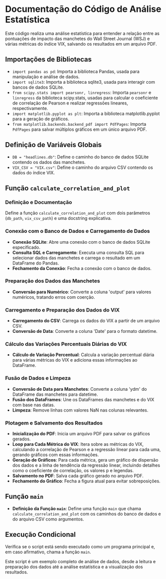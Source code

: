 # Documentação do Código de Análise Estatística

Este código realiza uma análise estatística para entender a relação entre as pontuações de impacto das manchetes do Wall Street Journal (WSJ) e várias métricas do índice VIX, salvando os resultados em um arquivo PDF.

## Importações de Bibliotecas

- `import pandas as pd`: Importa a biblioteca Pandas, usada para manipulação e análise de dados.
- `import sqlite3`: Importa a biblioteca sqlite3, usada para interagir com bancos de dados SQLite.
- `from scipy.stats import pearsonr, linregress`: Importa `pearsonr` e `linregress` da biblioteca scipy.stats, usadas para calcular o coeficiente de correlação de Pearson e realizar regressões lineares, respectivamente.
- `import matplotlib.pyplot as plt`: Importa a biblioteca matplotlib.pyplot para a geração de gráficos.
- `from matplotlib.backends.backend_pdf import PdfPages`: Importa `PdfPages` para salvar múltiplos gráficos em um único arquivo PDF.

## Definição de Variáveis Globais

- `DB = "headlines.db"`: Define o caminho do banco de dados SQLite contendo os dados das manchetes.
- `VIX_CSV = "VIX.csv"`: Define o caminho do arquivo CSV contendo os dados do índice VIX.

## Função `calculate_correlation_and_plot`

### Definição e Documentação

Define a função `calculate_correlation_and_plot` com dois parâmetros (`db_path`, `vix_csv_path`) e uma docstring explicativa.

### Conexão com o Banco de Dados e Carregamento de Dados

- **Conexão SQLite**: Abre uma conexão com o banco de dados SQLite especificado.
- **Consulta SQL e Carregamento**: Executa uma consulta SQL para selecionar dados das manchetes e carrega o resultado em um DataFrame do Pandas.
- **Fechamento da Conexão**: Fecha a conexão com o banco de dados.

### Preparação dos Dados das Manchetes

- **Conversão para Numérico**: Converte a coluna 'output' para valores numéricos, tratando erros com coerção.

### Carregamento e Preparação dos Dados do VIX

- **Carregamento do CSV**: Carrega os dados do VIX a partir de um arquivo CSV.
- **Conversão de Data**: Converte a coluna 'Date' para o formato datetime.

### Cálculo das Variações Percentuais Diárias do VIX

- **Cálculo de Variação Percentual**: Calcula a variação percentual diária para várias métricas do VIX e adiciona essas informações ao DataFrame.

### Fusão de Dados e Limpeza

- **Conversão de Data para Manchetes**: Converte a coluna 'ydm' do DataFrame das manchetes para datetime.
- **Fusão dos DataFrames**: Une os DataFrames das manchetes e do VIX com base nas datas.
- **Limpeza**: Remove linhas com valores NaN nas colunas relevantes.

### Plotagem e Salvamento dos Resultados

- **Inicialização do PDF**: Inicia um arquivo PDF para salvar os gráficos gerados.
- **Loop para Cada Métrica do VIX**: Itera sobre as métricas do VIX, calculando a correlação de Pearson e a regressão linear para cada uma, gerando gráficos com essas informações.
- **Geração de Gráficos**: Para cada métrica, gera um gráfico de dispersão dos dados e a linha de tendência da regressão linear, incluindo detalhes como o coeficiente de correlação, os valores p e legendas.
- **Salvamento no PDF**: Salva cada gráfico gerado no arquivo PDF.
- **Fechamento do Gráfico**: Fecha a figura atual para evitar sobreposições.

## Função `main`

- **Definição da Função `main`**: Define uma função `main` que chama `calculate_correlation_and_plot` com os caminhos do banco de dados e do arquivo CSV como argumentos.

## Execução Condicional

Verifica se o script está sendo executado como um programa principal e, em caso afirmativo, chama a função `main`.

Este script é um exemplo completo de análise de dados, desde a leitura e preparação dos dados até a análise estatística e a visualização dos resultados.
